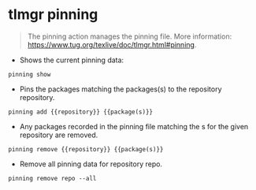 # tlmgr pinning

> The pinning action manages the pinning file.
> More information: <https://www.tug.org/texlive/doc/tlmgr.html#pinning>.

- Shows the current pinning data:

`pinning show`

- Pins the packages matching the packages(s) to the repository repository.

`pinning add {{repository}} {{package(s)}}`

- Any packages recorded in the pinning file matching the <package>s for the given repository are removed.

`pinning remove {{repository}} {{package(s)}}`

- Remove all pinning data for repository repo.

`pinning remove repo --all`
